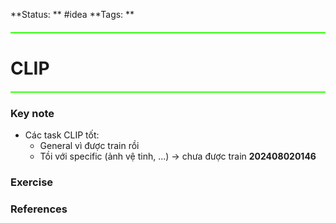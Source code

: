 **Status: ** #idea
**Tags: ** 

<hr style="border: none; height: 2px; background-color: #39FF14; margin: 20px 0;">

# CLIP

<hr style="border: none; height: 2px; background-color: #39FF14; margin: 20px 0;">

### Key note
- Các task CLIP tốt:
	- General vì được train rồi 
	- Tồi với specific (ảnh vệ tinh, ...) -> chưa được train **202408020146**
### Exercise


### References

